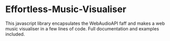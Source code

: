 # Effortless-Music-Visualiser
This javascript library encapsulates the WebAudioAPI faff and makes a web music visualiser in a few lines of code. Full documentation and examples included.
